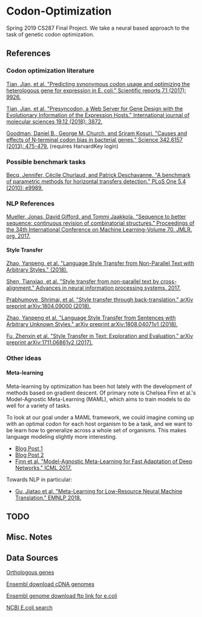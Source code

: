 # Codon-Optimization
Spring 2019 CS287 Final Project. We take a neural based approach to the task of genetic codon optimization.

## References

### Codon optimization literature
[Tian, Jian, et al. "Predicting synonymous codon usage and optimizing the heterologous gene for expression in E. coli." Scientific reports 7.1 (2017): 9926.](https://www.nature.com/articles/s41598-017-10546-0)

[Tian, Jian, et al. "Presyncodon, a Web Server for Gene Design with the Evolutionary Information of the Expression Hosts." International journal of molecular sciences 19.12 (2018): 3872.](https://www.mdpi.com/1422-0067/19/12/3872/htm)

[Goodman, Daniel B., George M. Church, and Sriram Kosuri. "Causes and effects of N-terminal codon bias in bacterial genes." Science 342.6157 (2013): 475-479.](https://science-sciencemag-org.ezp-prod1.hul.harvard.edu/content/sci/342/6157/475.full.pdf) (requires HarvardKey login)

### Possible benchmark tasks

[Becq, Jennifer, Cécile Churlaud, and Patrick Deschavanne. "A benchmark of parametric methods for horizontal transfers detection." PLoS One 5.4 (2010): e9989.](https://journals.plos.org/plosone/article?id=10.1371/journal.pone.0009989)

### NLP References

[Mueller, Jonas, David Gifford, and Tommi Jaakkola. "Sequence to better sequence: continuous revision of combinatorial structures." Proceedings of the 34th International Conference on Machine Learning-Volume 70. JMLR. org, 2017.](http://proceedings.mlr.press/v70/mueller17a/mueller17a.pdf)

#### Style Transfer  
[Zhao, Yanpeng, et al. "Language Style Transfer from Non-Parallel Text with Arbitrary Styles." (2018).](https://openreview.net/pdf?id=B1NKuC6SG)

[Shen, Tianxiao, et al. "Style transfer from non-parallel text by cross-alignment." Advances in neural information processing systems. 2017.](https://papers.nips.cc/paper/7259-style-transfer-from-non-parallel-text-by-cross-alignment.pdf)

[Prabhumoye, Shrimai, et al. "Style transfer through back-translation." arXiv preprint arXiv:1804.09000 (2018).](https://arxiv.org/abs/1804.09000)

[Zhao, Yanpeng et al. "Language Style Transfer from Sentences with Arbitrary Unknown Styles." arXiv preprint arXiv:1808.04071v1 (2018).](https://arxiv.org/pdf/1808.04071.pdf)

[Fu, Zhenxin et al. "Style Transfer in Text: Exploration and Evaluation." arXiv preprint arXiv:1711.06861v2 (2017).](https://arxiv.org/abs/1711.06861) 

### Other ideas  

#### Meta-learning  
Meta-learning by optimization has been hot lately with the development of methods based on gradient descent. Of primary note is Chelsea Finn et al.'s Model-Agnostic Meta-Learning (MAML), which aims to train models to do well for a variety of tasks. 

To look at our goal under a MAML framework, we could imagine coming up with an optimal codon for each host organism to be a task, and we want to be learn how to generalize across a whole set of organisms. This makes language modeling slightly more interesting.   
* [Blog Post 1](https://bair.berkeley.edu/blog/2017/07/18/learning-to-learn/)  
* [Blog Post 2](https://towardsdatascience.com/model-agnostic-meta-learning-maml-8a245d9bc4ac)  
* [Finn et al. "Model-Agnostic Meta-Learning for Fast Adaptation of Deep Networks." ICML 2017.](https://arxiv.org/pdf/1703.03400.pdf)  

Towards NLP in particular:    
* [Gu, Jiatao et al. "Meta-Learning for Low-Resource Neural Machine Translation." EMNLP 2018.](https://arxiv.org/pdf/1808.08437.pdf)


## TODO

## Misc. Notes

## Data Sources

[Orthologous genes](http://www.pathogenomics.sfu.ca/ortholugedb)

[Ensembl download cDNA genomes](https://bacteria.ensembl.org/info/website/ftp/index.html)

[Ensembl genome download ftp link for e.coli](ftp://ftp.ensemblgenomes.org/pub/release-43/bacteria//fasta/bacteria_0_collection/escherichia_coli_str_k_12_substr_mg1655/cdna/)

[NCBI E.coli search](https://www.ncbi.nlm.nih.gov/search/all/?term=escherichia%20coli)
